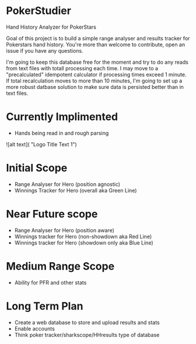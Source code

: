 # PokerStudier
Hand History Analyzer for PokerStars

Goal of this project is to build a simple range analyser and results tracker for Pokerstars hand history. You're more than welcome to contribute, open an issue if you have any questions.

I'm going to keep this database free for the moment and try to do any reads from text files with totall processing each time. I may move to a "precalculated" idempotent calculator if processing times exceed 1 minute. If total recalculation moves to more than 10 minutes, I'm going to set up a more robust datbase solution to make sure data is persisted better than in text files. 

# Currently Implimented
* Hands being read in and rough parsing

![alt text]( "Logo Title Text 1")

# Initial Scope

* Range Analyser for Hero (position agnostic)
* Winnings Tracker for Hero (overall aka Green Line)

# Near Future scope
* Range Analyser for Hero (position aware)
* Winnings tracker for Hero (non-showdown aka Red Line)
* Winnings tracker for Hero (showdown only aka Blue Line)

# Medium Range Scope
* Ability for PFR and other stats

# Long Term Plan
* Create a web database to store and upload results and stats
* Enable accounts
* Think poker tracker/sharkscope/HHresults type of database
